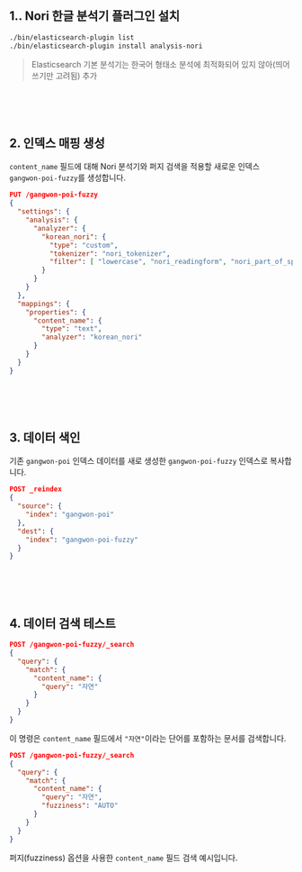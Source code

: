 
## 1.. Nori 한글 분석기 플러그인 설치

```bash
./bin/elasticsearch-plugin list
./bin/elasticsearch-plugin install analysis-nori
````

> Elasticsearch 기본 분석기는 한국어 형태소 분석에 최적화되어 있지 않아(띄어쓰기만 고려됨) 추가

<br/>
<br/>
<br/>

## 2. 인덱스 매핑 생성

`content_name` 필드에 대해 Nori 분석기와 퍼지 검색을 적용할 새로운 인덱스 `gangwon-poi-fuzzy`를 생성합니다.

```json
PUT /gangwon-poi-fuzzy
{
  "settings": {
    "analysis": {
      "analyzer": {
        "korean_nori": {
          "type": "custom",
          "tokenizer": "nori_tokenizer",
          "filter": [ "lowercase", "nori_readingform", "nori_part_of_speech" ]
        }
      }
    }
  },
  "mappings": {
    "properties": {
      "content_name": {
        "type": "text",
        "analyzer": "korean_nori"
      }
    }
  }
}
```

<br/>
<br/>
<br/>


## 3. 데이터 색인

기존 `gangwon-poi` 인덱스 데이터를 새로 생성한 `gangwon-poi-fuzzy` 인덱스로 복사합니다.

```json
POST _reindex
{
  "source": {
    "index": "gangwon-poi"
  },
  "dest": {
    "index": "gangwon-poi-fuzzy"
  }
}
```

<br/>
<br/>
<br/>


## 4. 데이터 검색 테스트

```json
POST /gangwon-poi-fuzzy/_search
{
  "query": {
    "match": {
      "content_name": {
        "query": "자연"
      }
    }
  }
}
```

이 명령은 `content_name` 필드에서 `"자연"`이라는 단어를 포함하는 문서를 검색합니다.


```json
POST /gangwon-poi-fuzzy/_search
{
  "query": {
    "match": {
      "content_name": {
        "query": "자연",
        "fuzziness": "AUTO"
      }
    }
  }
}
```

퍼지(fuzziness) 옵션을 사용한 `content_name` 필드 검색 예시입니다.